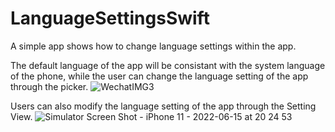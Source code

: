 # LanguageSettingsSwift
A simple app shows how to change language settings within the app.

The default language of the app will be consistant with the system language of the phone, while the user can change the language setting of the app through the picker. 
![WechatIMG3](https://user-images.githubusercontent.com/99160821/173806414-9bd65d3c-1186-4874-97a1-577a6a612c13.jpeg)

Users can also modify the language setting of the app through the Setting View.
![Simulator Screen Shot - iPhone 11 - 2022-06-15 at 20 24 53](https://user-images.githubusercontent.com/99160821/173807972-6c9f82d7-8fd4-4782-96d6-2fd46f12093b.png)
